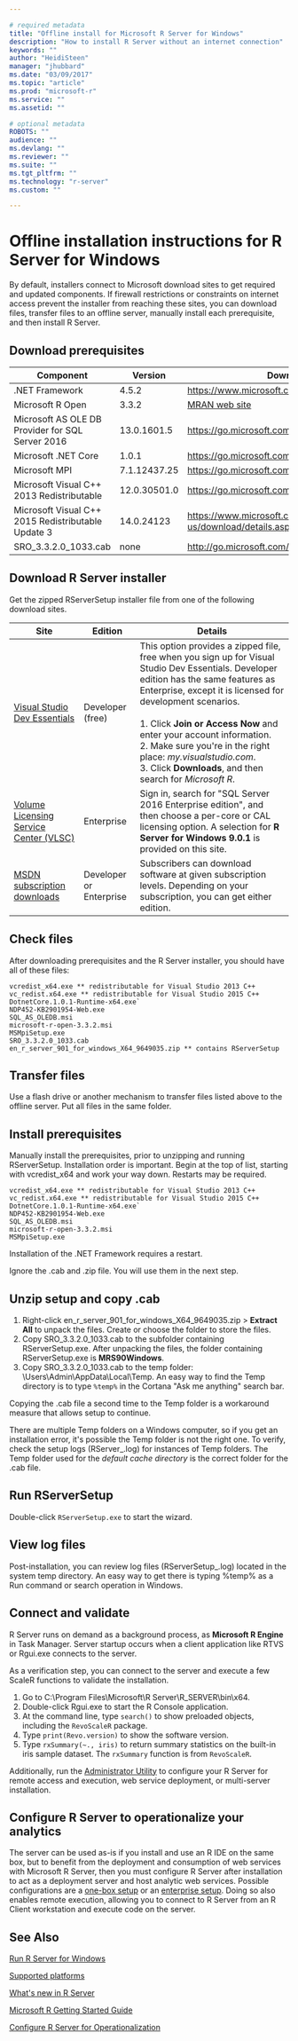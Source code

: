 ```yaml
---

# required metadata
title: "Offline install for Microsoft R Server for Windows"
description: "How to install R Server without an internet connection"
keywords: ""
author: "HeidiSteen"
manager: "jhubbard"
ms.date: "03/09/2017"
ms.topic: "article"
ms.prod: "microsoft-r"
ms.service: ""
ms.assetid: ""

# optional metadata
ROBOTS: ""
audience: ""
ms.devlang: ""
ms.reviewer: ""
ms.suite: ""
ms.tgt_pltfrm: ""
ms.technology: "r-server"
ms.custom: ""

---
```


# Offline installation instructions for R Server for Windows

By default, installers connect to Microsoft download sites to get required and updated components. If firewall restrictions or constraints on internet access prevent the installer from reaching these sites, you can download files, transfer files to an offline server, manually install each prerequisite, and then install R Server.

<a name="download"><a/>
## Download prerequisites

| Component | Version | Download Link |
|-----------|---------|--------|
| .NET Framework | 4.5.2 | https://www.microsoft.com/net/download/framework |
| Microsoft R Open | 3.3.2 | [MRAN web site](https://mran.microsoft.com/download/) |
| Microsoft AS OLE DB Provider for SQL Server 2016 | 13.0.1601.5 | https://go.microsoft.com/fwlink/?linkid=834405 |
| Microsoft .NET Core | 1.0.1 | https://go.microsoft.com/fwlink/?linkid=834319 |
| Microsoft MPI | 7.1.12437.25 | https://go.microsoft.com/fwlink/?linkid=834316 |
| Microsoft Visual C++ 2013 Redistributable | 12.0.30501.0 | https://go.microsoft.com/fwlink/?linkid=799853 |
| Microsoft Visual C++ 2015 Redistributable Update 3 | 14.0.24123 | https://www.microsoft.com/en-us/download/details.aspx?id=52685 |
| SRO_3.3.2.0_1033.cab | none | http://go.microsoft.com/fwlink/?LinkID=834568 |

<a name="download"><a/>
## Download R Server installer

Get the zipped RServerSetup installer file from one of the following download sites.

| Site | Edition | Details |
|------|---------|---------|
| [Visual Studio Dev Essentials](http://go.microsoft.com/fwlink/?LinkId=717968&clcid=0x409) | Developer (free) | This option provides a zipped file, free when you sign up for Visual Studio Dev Essentials. Developer edition has the same features as Enterprise, except it is licensed for development scenarios. <br/><br/>1. Click **Join or Access Now** and enter your account information.<br/>2. Make sure you're in the right place: *my.visualstudio.com*.<br/>3. Click **Downloads**, and then search for *Microsoft R*. |
|[Volume Licensing Service Center (VLSC)](http://go.microsoft.com/fwlink/?LinkId=717966&clcid=0x409) | Enterprise | Sign in, search for "SQL Server 2016 Enterprise edition", and then choose a per-core or CAL licensing option. A selection for **R Server for Windows 9.0.1** is provided on this site. |
| [MSDN subscription downloads](https://msdn.microsoft.com/subscriptions/downloads/hh442898.aspx) | Developer or Enterprise | Subscribers can download software at given subscription levels. Depending on your subscription, you can get either edition. |

## Check files

After downloading prerequisites and the R Server installer, you should have all of these files:

    vcredist_x64.exe ** redistributable for Visual Studio 2013 C++
    vc_redist.x64.exe ** redistributable for Visual Studio 2015 C++
    DotnetCore.1.0.1-Runtime-x64.exe`
    NDP452-KB2901954-Web.exe
    SQL_AS_OLEDB.msi
    microsoft-r-open-3.3.2.msi
    MSMpiSetup.exe
    SRO_3.3.2.0_1033.cab
    en_r_server_901_for_windows_X64_9649035.zip ** contains RServerSetup

## Transfer files

Use a flash drive or another mechanism to transfer files listed above to the offline server. Put all files in the same folder.

## Install prerequisites

Manually install the prerequisites, prior to unzipping and running RServerSetup. Installation order is important. Begin at the top of list, starting with vcredist_x64 and work your way down. Restarts may be required.

    vcredist_x64.exe ** redistributable for Visual Studio 2013 C++
    vc_redist.x64.exe ** redistributable for Visual Studio 2015 C++
    DotnetCore.1.0.1-Runtime-x64.exe`
    NDP452-KB2901954-Web.exe
    SQL_AS_OLEDB.msi
    microsoft-r-open-3.3.2.msi
    MSMpiSetup.exe

Installation of the .NET Framework requires a restart.

Ignore the .cab and .zip file. You will use them in the next step.

## Unzip setup and copy .cab

1. Right-click en_r_server_901_for_windows_X64_9649035.zip > **Extract All** to unpack the files. Create or choose the folder to store the files.
2. Copy SRO_3.3.2.0_1033.cab to the subfolder containing RServerSetup.exe. After unpacking the files, the folder containing  RServerSetup.exe is **MRS90Windows**.
3. Copy SRO_3.3.2.0_1033.cab to the temp folder: \Users\Admin\AppData\Local\Temp\. An easy way to find the Temp directory is to type `%temp%` in the Cortana "Ask me anything" search bar.

Copying the .cab file a second time to the Temp folder is a workaround measure that allows setup to continue. 

There are multiple Temp folders on a Windows computer, so if you get an installation error, it's possible the Temp folder is not the right one. To verify, check the setup logs (RServer_<timestamp>.log) for instances of Temp folders. The Temp folder used for the *default cache directory* is the correct folder for the .cab file.

## Run RServerSetup

Double-click `RServerSetup.exe` to start the wizard. 

## View log files

Post-installation, you can review log files (RServerSetup_<timestamp>.log) located in the system temp directory. An easy way to get there is typing %temp% as a Run command or search operation in Windows.

## Connect and validate

R Server runs on demand as a background process, as **Microsoft R Engine** in Task Manager. Server startup occurs when a client application like RTVS or Rgui.exe connects to the server.

As a verification step, you can connect to the server and execute a few ScaleR functions to validate the installation.

1. Go to C:\Program Files\Microsoft\R Server\R_SERVER\bin\x64.
2. Double-click Rgui.exe to start the R Console application.
3. At the command line, type `search()` to show preloaded objects, including the `RevoScaleR` package.
4. Type `print(Revo.version)` to show the software version.
5. Type `rxSummary(~., iris)` to return summary statistics on the built-in iris sample dataset. The `rxSummary` function is from `RevoScaleR`. 

Additionally, run the [Administrator Utility](operationalize/admin-utility.md) to configure your R Server for remote access and execution, web service deployment, or multi-server installation.

## Configure R Server to operationalize your analytics

The server can be used as-is if you install and use an R IDE on the same box, but to benefit from the deployment and consumption of web services with Microsoft R Server, then you must configure R Server after installation to act as a deployment server and host analytic web services. Possible configurations are a [one-box setup](operationalize/configuration-initial.md) or an [enterprise setup](operationalize/configure-enterprise.md). Doing so also enables remote execution, allowing you to connect to R Server from an R Client workstation and execute code on the server.

## See Also

[Run R Server for Windows](rserver-install-windows.md)

[Supported platforms](rserver-install-supported-platforms.md)

[What's new in R Server](notes/r-server-notes.md)

[Microsoft R Getting Started Guide](microsoft-r-getting-started.md)

[Configure R Server for Operationalization](operationalize/configuration-initial.md)
